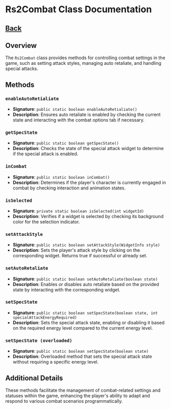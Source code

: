 # Rs2Combat Class Documentation

## [Back](development.md)

## Overview
The `Rs2Combat` class provides methods for controlling combat settings in the game, such as setting attack styles, managing auto retaliate, and handling special attacks.

## Methods

### `enableAutoRetialiate`
- **Signature**: `public static boolean enableAutoRetialiate()`
- **Description**: Ensures auto retaliate is enabled by checking the current state and interacting with the combat options tab if necessary.

### `getSpecState`
- **Signature**: `public static boolean getSpecState()`
- **Description**: Checks the state of the special attack widget to determine if the special attack is enabled.

### `inCombat`
- **Signature**: `public static boolean inCombat()`
- **Description**: Determines if the player's character is currently engaged in combat by checking interaction and animation states.

### `isSelected`
- **Signature**: `private static boolean isSelected(int widgetId)`
- **Description**: Verifies if a widget is selected by checking its background color for the selection indicator.

### `setAttackStyle`
- **Signature**: `public static boolean setAttackStyle(WidgetInfo style)`
- **Description**: Sets the player's attack style by clicking on the corresponding widget. Returns true if successful or already set.

### `setAutoRetaliate`
- **Signature**: `public static boolean setAutoRetaliate(boolean state)`
- **Description**: Enables or disables auto retaliate based on the provided state by interacting with the corresponding widget.

### `setSpecState`
- **Signature**: `public static boolean setSpecState(boolean state, int specialAttackEnergyRequired)`
- **Description**: Sets the special attack state, enabling or disabling it based on the required energy level compared to the current energy level.

### `setSpecState (overloaded)`
- **Signature**: `public static boolean setSpecState(boolean state)`
- **Description**: Overloaded method that sets the special attack state without requiring a specific energy level.

## Additional Details
These methods facilitate the management of combat-related settings and statuses within the game, enhancing the player's ability to adapt and respond to various combat scenarios programmatically.
